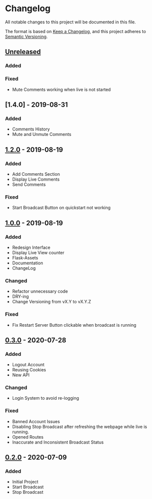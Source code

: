 # Changelog

All notable changes to this project will be documented in this file.

The format is based on [Keep a Changelog](https://keepachangelog.com/en/1.0.0/),
and this project adheres to [Semantic Versioning](https://semver.org/spec/v2.0.0.html).

## [Unreleased]

### Added

### Fixed

- Mute Comments working when live is not started

## [1.4.0] - 2019-08-31

### Added

- Comments History
- Mute and Unmute Comments

## [1.2.0] - 2019-08-19

### Added

- Add Comments Section
- Display Live Comments
- Send Comments

### Fixed

- Start Broadcast Button on quickstart not working

## [1.0.0] - 2019-08-19

### Added

- Redesign Interface
- Display Live View counter
- Flask-Assets
- Documentation
- ChangeLog

### Changed

- Refactor unnecessary code
- DRY-ing
- Change Versioning from vX.Y to vX.Y.Z

### Fixed

- Fix Restart Server Button clickable when broadcast is running

## [0.3.0] - 2020-07-28

### Added

- Logout Account
- Reusing Cookies
- New API

### Changed

- Login System to avoid re-logging

### Fixed

- Banned Account Issues
- Disabling Stop Broadcast after refreshing the webpage while live is running.
- Opened Routes
- Inaccurate and Inconsistent Broadcast Status

## [0.2.0] - 2020-07-09

### Added

- Initial Project
- Start Broadcast
- Stop Broadcast

[unreleased]: https://github.com/RaihanStark/instaliveweb/compare/master
[1.2.0]: https://github.com/RaihanStark/instaliveweb/releases/tag/v1.2.0
[1.0.0]: https://github.com/RaihanStark/instaliveweb/releases/tag/v1.0.0
[0.3.0]: https://github.com/RaihanStark/instaliveweb/releases/tag/v0.2
[0.2.0]: https://github.com/RaihanStark/instaliveweb/releases/tag/v0.2
